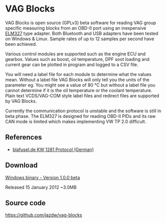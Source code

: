 # VAG Blocks

VAG Blocks is open source (GPLv3) beta software for reading VAG group specific measuring blocks from an OBD-II port
using an inexpensive [ELM327](http://en.wikipedia.org/wiki/ELM327) type adapter. Both Bluetooth and USB adapters have
been tested on Windows & Linux. Sample
rates of up to 12 samples per second have been achieved.

Various control modules are supported such as the engine ECU and gearbox. Values such as boost, oil temperature, DPF
soot loading and current gear can be plotted in program and logged to a CSV file.

You will need a label file for each module to determine what the values mean. Without a label file VAG Blocks will only
tell you the units of the parameter eg. You might see a value of 80 °C but without a label file you cannot determine if
it is the oil temperature or the coolant temperature. Plain text VCDS/VAG-COM style label files and redirect files are
supported by VAG Blocks.

Currently the communication protocol is unstable and the software is still in beta phase. The ELM327 is designed for
reading OBD-II PIDs and its raw CAN mode is limited which makes implementing VW TP 2.0 difficult.

## References

* [blafusel.de KW 1281 Protocol (German)](http://www.blafusel.de/obd/obd2_kw1281.html)

## Download

[Windows binary - Version 1.0.0 beta](files/vagblocks-1.0.0_beta-Windows.zip)

Released 15 January 2012
~3.0MB

## Source code

https://github.com/jazdw/vag-blocks
